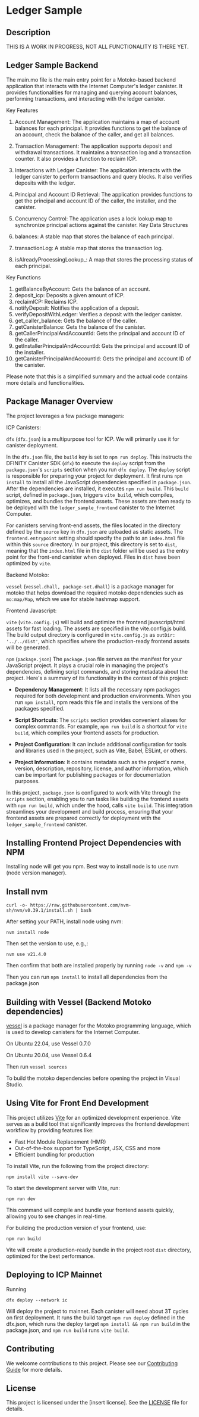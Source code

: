 # Ledger Sample

## Description

THIS IS A WORK IN PROGRESS, NOT ALL FUNCTIONALITY IS THERE YET.

## Ledger Sample Backend

The main.mo file is the main entry point for a Motoko-based backend application that interacts with the Internet Computer's ledger canister. It provides functionalities for managing and querying account balances, performing transactions, and interacting with the ledger canister.

Key Features

1. Account Management: The application maintains a map of account balances for each principal. It provides functions to get the balance of an account, check the balance of the caller, and get all balances.

2. Transaction Management: The application supports deposit and withdrawal transactions. It maintains a transaction log and a transaction counter. It also provides a function to reclaim ICP.

3. Interactions with Ledger Canister: The application interacts with the ledger canister to perform transactions and query blocks. It also verifies deposits with the ledger.

4. Principal and Account ID Retrieval: The application provides functions to get the principal and account ID of the caller, the installer, and the canister.

5. Concurrency Control: The application uses a lock lookup map to synchronize principal actions against the canister.
Key Data Structures

1. balances: A stable map that stores the balance of each principal.
2. transactionLog: A stable map that stores the transaction log.
3. isAlreadyProcessingLookup_: A map that stores the processing status of each principal.

Key Functions

1. getBalanceByAccount: Gets the balance of an account.
2. deposit_icp: Deposits a given amount of ICP.
3. reclaimICP: Reclaims ICP.
4. notifyDeposit: Notifies the application of a deposit.
5. verifyDepositWithLedger: Verifies a deposit with the ledger canister.
6. get_caller_balance: Gets the balance of the caller.
7. getCanisterBalance: Gets the balance of the canister.
8. getCallerPrincipalAndAccountId: Gets the principal and account ID of the caller.
9. getInstallerPrincipalAndAccountId: Gets the principal and account ID of the installer.
10. getCanisterPrincipalAndAccountId: Gets the principal and account ID of the canister.

Please note that this is a simplified summary and the actual code contains more details and functionalities.

## Package Manager Overview

The project leverages a few package managers:

ICP Canisters:

`dfx` (`dfx.json`) is a multipurpose tool for ICP.  We will primarily use it for canister deployment.

In the `dfx.json` file, the `build` key is set to `npm run deploy`. This instructs the DFINITY Canister SDK
 (`dfx`) to execute the `deploy` script from the `package.json`'s `scripts` section when you run `dfx deploy`.
The `deploy` script is responsible for preparing your project for deployment. It first runs `npm install` to
install all the JavaScript dependencies specified in `package.json`. After the dependencies are installed, it 
executes `npm run build`. This `build` script, defined in `package.json`, triggers `vite build`, which 
compiles, optimizes, and bundles the frontend assets. These assets are then ready to be deployed with the 
`ledger_sample_frontend` canister to the Internet Computer.

For canisters serving front-end assets, the files located in the directory defined by the `source` key in 
`dfx.json` are uploaded as static assets. The `frontend.entrypoint` setting should specify the path to an 
`index.html` file within this `source` directory. In our project, this directory is set to `dist`, meaning that the `index.html` file in the `dist` folder will be used as the entry point for the front-end canister when deployed.  Files in `dist` have been optimized by `vite`.


Backend Motoko:

`vessel` (`vessel.dhall, package-set.dhall`) is a package manager for motoko that helps download the required motoko dependencies such 
as `mo:map/Map`, which we use for stable hashmap support.

Frontend Javascript:

`vite` (`vite.config.js`) will build and optimize the frontend javascript/html assets for fast loading.
The assets are specified in the vite.config.js build.
The build output directory is configured in `vite.config.js` as `outDir: '../../dist'`, which specifies where the production-ready frontend assets will be generated.

`npm` (`package.json`) The `package.json` file serves as the manifest for your JavaScript project. It plays a crucial role in managing the project's dependencies, defining script commands, and storing metadata about the project. Here's a summary of its functionality in the context of this project:

- **Dependency Management**: It lists all the necessary npm packages required for both development and production environments. When you run `npm install`, npm reads this file and installs the versions of the packages specified.

- **Script Shortcuts**: The `scripts` section provides convenient aliases for complex commands. For example, `npm run build` is a shortcut for `vite build`, which compiles your frontend assets for production.

- **Project Configuration**: It can include additional configuration for tools and libraries used in the project, such as Vite, Babel, ESLint, or others.

- **Project Information**: It contains metadata such as the project's name, version, description, repository, license, and author information, which can be important for publishing packages or for documentation purposes.

In this project, `package.json` is configured to work with Vite through the `scripts` section, enabling you to run tasks like building the frontend assets with `npm run build`, which under the hood, calls `vite build`. This integration streamlines your development and build process, ensuring that your frontend assets are prepared correctly for deployment with the `ledger_sample_frontend` canister.

## Installing Frontend Project Dependencies with NPM

Installing node will get you npm.  Best way to install node is to use nvm (node version manager).

## Install nvm
```     
curl -o- https://raw.githubusercontent.com/nvm-sh/nvm/v0.39.1/install.sh | bash
```
After setting your PATH, install node using nvm:
```
nvm install node
```
Then set the version to use, e.g.,:
```
nvm use v21.4.0
```

Then confirm that both are installed properly by running ```node -v``` and ```npm -v```

Then you can run ```npm install``` to install all dependencies from the package.json

## Building with Vessel (Backend Motoko dependencies)

[vessel](https://github.com/dfinity/vessel) is a package manager for the Motoko programming language, which is used to develop canisters for the Internet Computer.

On Ubuntu 22.04, use Vessel 0.7.0

On Ubuntu 20.04, use Vessel 0.6.4

Then run `vessel sources`

To build the motoko dependencies before opening the project in Visual Studio.

## Using Vite for Front End Development

This project utilizes [Vite](https://vitejs.dev/) for an optimized development experience. Vite serves as a build tool that significantly improves the frontend development workflow by providing features like:

- Fast Hot Module Replacement (HMR)
- Out-of-the-box support for TypeScript, JSX, CSS and more
- Efficient bundling for production

To install Vite, run the following from the project directory:
```
npm install vite --save-dev
```
To start the development server with Vite, run:
```
npm run dev
```

This command will compile and bundle your frontend assets quickly, allowing you to see changes in real-time.

For building the production version of your frontend, use:

```
npm run build
```

Vite will create a production-ready bundle in the project root `dist` directory, optimized for the best performance.

## Deploying to ICP Mainnet

Running 
```
dfx deploy --network ic
```
Will deploy the project to mainnet.  Each canister will need about 3T cycles on first deployment.
It runs the build target ```npm run deploy``` defined in the dfx.json, which runs the deploy target
```npm install && npm run build``` in the package.json, and ```npm run build``` runs ```vite build```. 

## Contributing

We welcome contributions to this project. Please see our [Contributing Guide](CONTRIBUTING.md) for more details.

## License

This project is licensed under the [insert license]. See the [LICENSE](LICENSE) file for details.